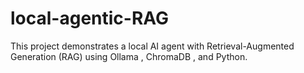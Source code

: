 # local-agentic-RAG
This project demonstrates a local AI agent with Retrieval-Augmented Generation (RAG) using Ollama , ChromaDB , and Python.
